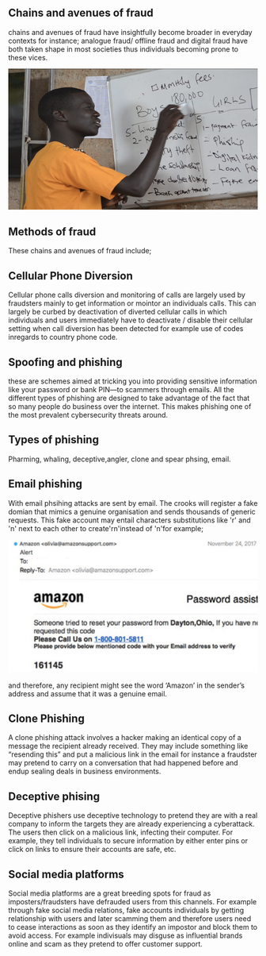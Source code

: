 ## Chains and avenues of fraud
chains and avenues of fraud have insightfully become broader in everyday contexts for instance; analogue fraud/ offline fraud and digital fraud have both taken shape in most societies thus individuals becoming prone to these vices.  

![trainer scribbling](images/richard-blackboard.png)

## Methods of fraud
These chains and avenues of fraud include;

## Cellular Phone Diversion 
Cellular phone calls diversion and monitoring of calls are largely used by fraudsters mainly to get information or mointor an individuals calls. This can largely be curbed by deactivation of diverted cellular calls in which individuals and users immediately have to deactivate / disable their cellular setting when call diversion has been detected for example use of codes inregards to country phone code.

## Spoofing and phishing 
these are schemes aimed at tricking you into providing sensitive information like your password or bank PIN—to scammers through emails. All the different types of phishing are designed to take advantage of the fact that so many people do business over the internet. This makes phishing one of the most prevalent cybersecurity threats around.

## Types of phishing
Pharming, whaling, deceptive,angler, clone and spear phsing, email.

## Email phishing
With email phsihing attacks are sent by email. The crooks will register a fake domian that mimics a genuine organisation and sends thousands of generic requests. This fake account may entail characters substitutions like 'r' and 'n' next to each other to create'rn'instead of 'n'for example;

![example phisihng mail](images/phising_mail.png)

and therefore, any recipient might see the word ‘Amazon’ in the sender’s address and assume that it was a genuine email.

## Clone Phishing
A clone phishing attack involves a hacker making an identical copy of a message the recipient already received. They may include something like “resending this” and put a malicious link in the email for instance a fraudster may pretend to carry on a conversation that had happened before and endup sealing deals in business environments.

## Deceptive phising
Deceptive phishers use deceptive technology to pretend they are with a real company to inform the targets they are already experiencing a cyberattack. The users then click on a malicious link, infecting their computer. For example, they tell individuals to secure information by either enter pins or click on links to ensure their accounts are safe, etc.

## Social media platforms
Social media platforms are a great breeding spots for fraud as imposters/fraudsters have defrauded users from this channels. For example through fake social media relations, fake accounts individuals by getting relationship with users and later scamming them and therefore users need to cease interactions as soon as they identify an impostor and block them to avoid access. For example indivisuals may disguse as influential brands online and scam as they pretend to offer customer support. 


